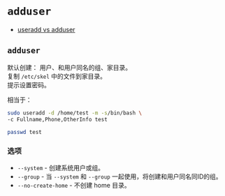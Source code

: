 # `adduser`
- [useradd vs adduser](https://linuxhandbook.com/useradd-vs-adduser/)

## `adduser`
默认创建： 用户、和用户同名的组、家目录。  
复制 `/etc/skel` 中的文件到家目录。  
提示设置密码。  

相当于：  
```sh
sudo useradd -d /home/test -m -s/bin/bash \
-c Fullname,Phone,OtherInfo test

passwd test
```

### 选项

- `--system` - 创建系统用户或组。  
- `--group` - 当 `--system` 和 `--group` 一起使用，将创建和用户同名同ID的组。  
- `--no-create-home` - 不创建 home 目录。  
